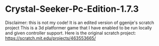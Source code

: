 # Crystal-Seeker-Pc-Edition-1.7.3
Disclaimer: this is not my code! It is an edited version of ggenije's scratch project
This is a 3d platformer game that I have enabled to be run locally and given controller support. Here is the original scratch project:
https://scratch.mit.edu/projects/463553665/
